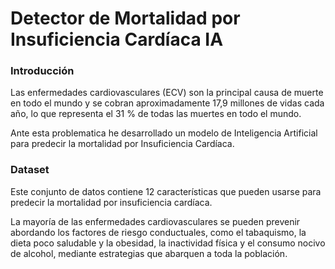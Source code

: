 # Detector de Mortalidad por Insuficiencia Cardíaca IA

### Introducción
Las enfermedades cardiovasculares (ECV) son la principal causa de muerte en todo el mundo y se cobran aproximadamente 17,9 millones de vidas cada año, lo que representa el 31 % de todas las muertes en todo el mundo.

Ante esta problematica he desarrollado un modelo de Inteligencia Artificial para predecir la mortalidad por Insuficiencia Cardíaca.

### Dataset

Este conjunto de datos contiene 12 características que pueden usarse para predecir la mortalidad por insuficiencia cardíaca.

La mayoría de las enfermedades cardiovasculares se pueden prevenir abordando los factores de riesgo conductuales, como el tabaquismo, la dieta poco saludable y la obesidad, la inactividad física y el consumo nocivo de alcohol, mediante estrategias que abarquen a toda la población.
